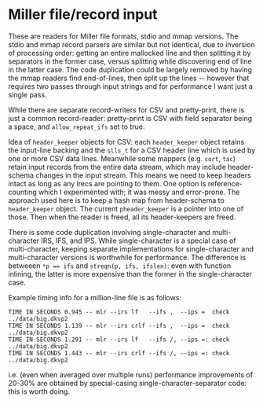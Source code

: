# Miller file/record input

These are readers for Miller file formats, stdio and mmap versions. The stdio
and mmap record parsers are similar but not identical, due to inversion of
processing order: getting an entire mallocked line and then splitting it by
separators in the former case, versus splitting while discovering end of line in
the latter case. The code duplication could be largely removed by having the
mmap readers find end-of-lines, then split up the lines -- however that
requires two passes through input strings and for performance I want just a
single pass.

While there are separate record-writers for CSV and pretty-print, there is just
a common record-reader: pretty-print is CSV with field separator being a space,
and `allow_repeat_ifs` set to true.

Idea of `header_keeper` objects for CSV: each `header_keeper` object retains
the input-line backing and the `slls_t` for a CSV header line which is used by
one or more CSV data lines.  Meanwhile some mappers (e.g. `sort`, `tac`) retain
input records from the entire data stream, which may include header-schema
changes in the input stream. This means we need to keep headers intact as long
as any lrecs are pointing to them.  One option is reference-counting which I
experimented with; it was messy and error-prone. The approach used here is to
keep a hash map from header-schema to `header_keeper` object. The current
`pheader_keeper` is a pointer into one of those.  Then when the reader is
freed, all its header-keepers are freed.

There is some code duplication involving single-character and multi-character
IRS, IFS, and IPS. While single-character is a special case of multi-character,
keeping separate implementations for single-character and multi-character
versions is worthwhile for performance. The difference is betweeen `*p == ifs`
and `streqn(p, ifs, ifslen)`: even with function inlining, the latter is more
expensive than the former in the single-character case.

Example timing info for a million-line file is as follows:

```
TIME IN SECONDS 0.945 -- mlr --irs lf   --ifs ,  --ips =  check ../data/big.dkvp2
TIME IN SECONDS 1.139 -- mlr --irs crlf --ifs ,  --ips =  check ../data/big.dkvp2
TIME IN SECONDS 1.291 -- mlr --irs lf   --ifs /, --ips =: check ../data/big.dkvp2
TIME IN SECONDS 1.443 -- mlr --irs crlf --ifs /, --ips =: check ../data/big.dkvp2
```

i.e. (even when averaged over multiple runs) performance improvements of 20-30%
are obtained by special-casing single-character-separator code: this is worth
doing.
